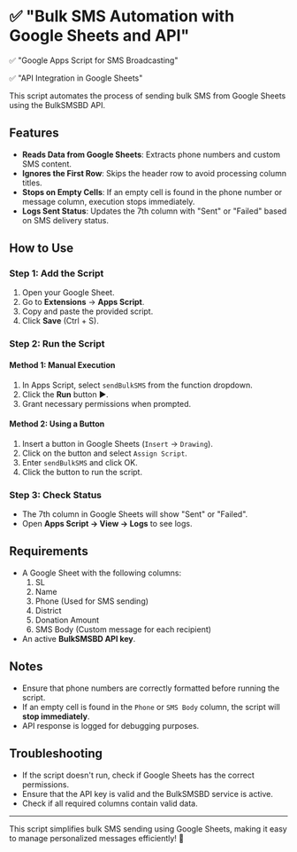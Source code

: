 # ✅ "Bulk SMS Automation with Google Sheets and API"

✅ "Google Apps Script for SMS Broadcasting"

✅ "API Integration in Google Sheets"


This script automates the process of sending bulk SMS from Google Sheets using the BulkSMSBD API.

## Features
- **Reads Data from Google Sheets**: Extracts phone numbers and custom SMS content.
- **Ignores the First Row**: Skips the header row to avoid processing column titles.
- **Stops on Empty Cells**: If an empty cell is found in the phone number or message column, execution stops immediately.
- **Logs Sent Status**: Updates the 7th column with "Sent" or "Failed" based on SMS delivery status.

## How to Use
### Step 1: Add the Script
1. Open your Google Sheet.
2. Go to **Extensions** → **Apps Script**.
3. Copy and paste the provided script.
4. Click **Save** (Ctrl + S).

### Step 2: Run the Script
#### Method 1: Manual Execution
1. In Apps Script, select `sendBulkSMS` from the function dropdown.
2. Click the **Run** button ▶.
3. Grant necessary permissions when prompted.

#### Method 2: Using a Button
1. Insert a button in Google Sheets (`Insert` → `Drawing`).
2. Click on the button and select `Assign Script`.
3. Enter `sendBulkSMS` and click OK.
4. Click the button to run the script.

### Step 3: Check Status
- The 7th column in Google Sheets will show "Sent" or "Failed".
- Open **Apps Script → View → Logs** to see logs.

## Requirements
- A Google Sheet with the following columns:
  1. SL
  2. Name
  3. Phone (Used for SMS sending)
  4. District
  5. Donation Amount
  6. SMS Body (Custom message for each recipient)
- An active **BulkSMSBD API key**.

## Notes
- Ensure that phone numbers are correctly formatted before running the script.
- If an empty cell is found in the `Phone` or `SMS Body` column, the script will **stop immediately**.
- API response is logged for debugging purposes.

## Troubleshooting
- If the script doesn't run, check if Google Sheets has the correct permissions.
- Ensure that the API key is valid and the BulkSMSBD service is active.
- Check if all required columns contain valid data.

---

This script simplifies bulk SMS sending using Google Sheets, making it easy to manage personalized messages efficiently! 🚀




